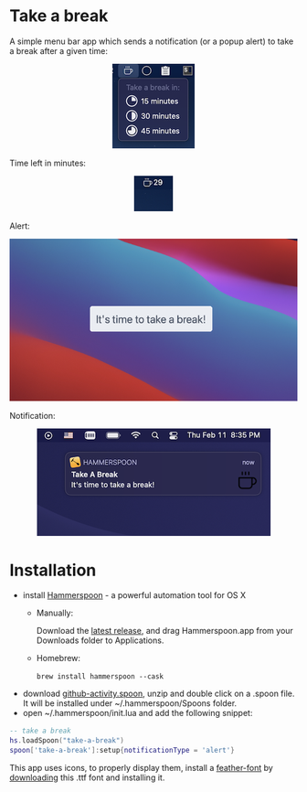 # Take a break

A simple menu bar app which sends a notification (or a popup alert) to take a break after a given time:

<p align="center">
  <img src="https://github.com/fork-my-spoons/take-a-break.spoon/raw/main/screenshots/menu.png"/>
</p>

Time left in minutes: 
<p align="center">
  <img src="https://github.com/fork-my-spoons/take-a-break.spoon/raw/main/screenshots/timer.png"/>
</p>

Alert: 
<p align="center">
  <img src="https://github.com/fork-my-spoons/take-a-break.spoon/raw/main/screenshots/alert.png"/>
</p>

Notification:  
<p align="center">
  <img src="https://github.com/fork-my-spoons/take-a-break.spoon/raw/main/screenshots/notification.png"/>
</p>

# Installation


- install [Hammerspoon](http://www.hammerspoon.org/) - a powerful automation tool for OS X
   - Manually:

      Download the [latest release](https://github.com/Hammerspoon/hammerspoon/releases/latest), and drag Hammerspoon.app from your Downloads folder to Applications.
   - Homebrew:

      ```brew install hammerspoon --cask```
 - download [github-activity.spoon](https://github.com/fork-my-spoons/take-a-break.spoon/releases/download/v1.0/take-a-break.spoon.zip), unzip and double click on a .spoon file. It will be installed under ~/.hammerspoon/Spoons folder.
 - open ~/.hammerspoon/init.lua and add the following snippet:

```lua
-- take a break
hs.loadSpoon("take-a-break")
spoon['take-a-break']:setup{notificationType = 'alert'}
```

This app uses icons, to properly display them, install a [feather-font](https://github.com/AT-UI/feather-font) by [downloading](https://github.com/AT-UI/feather-font/raw/master/src/fonts/feather.ttf) this .ttf font and installing it.
